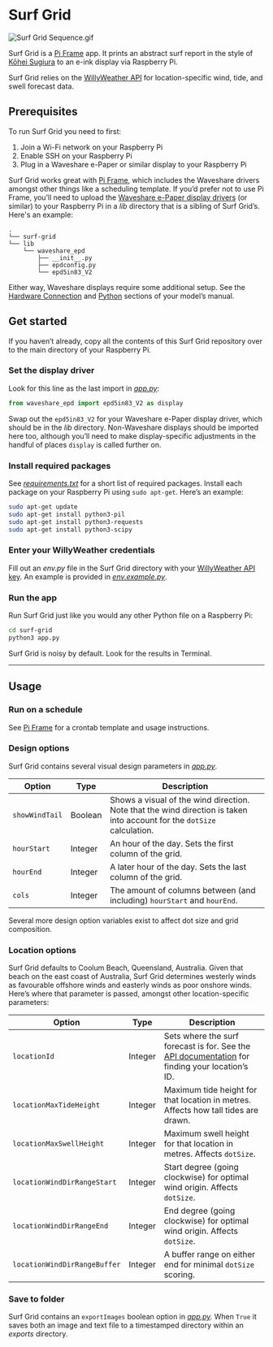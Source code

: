 # Surf Grid

![Surf Grid Sequence.gif](https://res.cloudinary.com/dannywhite/image/upload/v1672986915/github/surf-grid-sequence.gif)

Surf Grid is a [Pi Frame](https://github.com/dnywh/pi-frame) app. It prints an abstract surf report in the style of [Kōhei Sugiura](https://w.wiki/69Lz) to an e-ink display via Raspberry Pi.

Surf Grid relies on the [WillyWeather API](https://www.willyweather.com.au/info/api.html) for location-specific wind, tide, and swell forecast data.

## Prerequisites

To run Surf Grid you need to first:

1. Join a Wi-Fi network on your Raspberry Pi
2. Enable SSH on your Raspberry Pi
3. Plug in a Waveshare e-Paper or similar display to your Raspberry Pi

Surf Grid works great with [Pi Frame](https://github.com/dnywh/pi-frame), which includes the Waveshare drivers amongst other things like a scheduling template. If you’d prefer not to use Pi Frame, you’ll need to upload the [Waveshare e-Paper display drivers](https://github.com/waveshare/e-Paper/tree/master/RaspberryPi_JetsonNano/python/lib/waveshare_epd) (or similar) to your Raspberry Pi in a _lib_ directory that is a sibling of Surf Grid’s. Here's an example:

```
.
└── surf-grid
└── lib
    └── waveshare_epd
        ├── __init__.py
        ├── epdconfig.py
        └── epd5in83_V2
```

Either way, Waveshare displays require some additional setup. See the [Hardware Connection](https://www.waveshare.com/wiki/7.5inch_e-Paper_HAT_Manual#Hardware_Connection) and [Python](https://www.waveshare.com/wiki/7.5inch_e-Paper_HAT_Manual#Python) sections of your model’s manual.

## Get started

If you haven’t already, copy all the contents of this Surf Grid repository over to the main directory of your Raspberry Pi.

### Set the display driver

Look for this line as the last import in _[app.py](https://github.com/dnywh/surf-grid/blob/main/app.py)_:

```python
from waveshare_epd import epd5in83_V2 as display
```

Swap out the `epd5in83_V2` for your Waveshare e-Paper display driver, which should be in the _lib_ directory. Non-Waveshare displays should be imported here too, although you’ll need to make display-specific adjustments in the handful of places `display` is called further on.

### Install required packages

See _[requirements.txt](https://github.com/dnywh/surf-grid/blob/main/requirements.txt)_ for a short list of required packages. Install each package on your Raspberry Pi using `sudo apt-get`. Here’s an example:

```bash
sudo apt-get update
sudo apt-get install python3-pil
sudo apt-get install python3-requests
sudo apt-get install python3-scipy
```

### Enter your WillyWeather credentials

Fill out an *env.py* file in the Surf Grid directory with your [WillyWeather API key](https://www.willyweather.com.au/account/api.html). An example is provided in [_env.example.py_](https://github.com/dnywh/surf-grid/blob/main/env.example.py).

### Run the app

Run Surf Grid just like you would any other Python file on a Raspberry Pi:

```bash
cd surf-grid
python3 app.py
```

Surf Grid is noisy by default. Look for the results in Terminal.

---

## Usage

### Run on a schedule

See [Pi Frame](https://github.com/dnywh/pi-frame) for a crontab template and usage instructions.

### Design options

Surf Grid contains several visual design parameters in _[app.py](https://github.com/dnywh/surf-grid/blob/main/app.py)_.

| Option         | Type    | Description                                                                                                             |
| -------------- | ------- | ----------------------------------------------------------------------------------------------------------------------- |
| `showWindTail` | Boolean | Shows a visual of the wind direction. Note that the wind direction is taken into account for the `dotSize` calculation. |
| `hourStart`    | Integer | An hour of the day. Sets the first column of the grid.                                                                  |
| `hourEnd`      | Integer | A later hour of the day. Sets the last column of the grid.                                                              |
| `cols`         | Integer | The amount of columns between (and including) `hourStart` and `hourEnd`.                                                |

Several more design option variables exist to affect dot size and grid composition.

### Location options

Surf Grid defaults to Coolum Beach, Queensland, Australia. Given that beach on the east coast of Australia, Surf Grid determines westerly winds as favourable offshore winds and easterly winds as poor onshore winds. Here’s where that parameter is passed, amongst other location-specific parameters:

| Option                       | Type    | Description                                                                                                                                               |
| ---------------------------- | ------- | --------------------------------------------------------------------------------------------------------------------------------------------------------- |
| `locationId`                 | Integer | Sets where the surf forecast is for. See the [API documentation](https://www.willyweather.com.au/api/docs/v2.html#search) for finding your location’s ID. |
| `locationMaxTideHeight`      | Integer | Maximum tide height for that location in metres. Affects how tall tides are drawn.                                                                        |
| `locationMaxSwellHeight`     | Integer | Maximum swell height for that location in metres. Affects `dotSize`.                                                                                      |
| `locationWindDirRangeStart`  | Integer | Start degree (going clockwise) for optimal wind origin. Affects `dotSize`.                                                                                |
| `locationWindDirRangeEnd`    | Integer | End degree (going clockwise) for optimal wind origin. Affects `dotSize`.                                                                                  |
| `locationWindDirRangeBuffer` | Integer | A buffer range on either end for minimal `dotSize` scoring.                                                                                               |

### Save to folder

Surf Grid contains an `exportImages` boolean option in _[app.py](https://github.com/dnywh/surf-grid/blob/main/app.py)._ When `True` it saves both an image and text file to a timestamped directory within an _exports_ directory.
